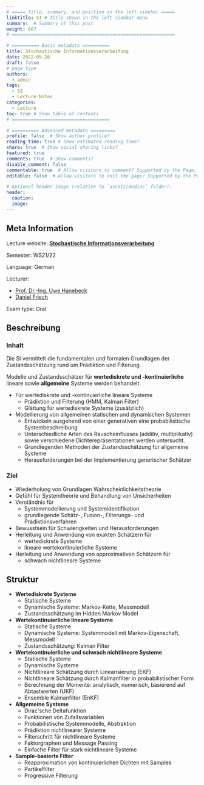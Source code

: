 ```yaml
---
# ===== Title, summary, and position in the left sidebar =====
linktitle: SI # Title shown in the left sidebar menu
summary:  # Summary of this post
weight: 607
# ============================================================

# ========== Basic metadata ==========
title: Stochastische Informationsverarbeitung
date: 2022-05-26
draft: false
# page type
authors:
  - admin
tags:
  - SI
  - Lecture Notes
categories:
  - Lecture
toc: true # Show table of contents
# ====================================

# ========== Advanced metadata =========
profile: false  # Show author profile?
reading_time: true # Show estimated reading time?
share: true  # Show social sharing links?
featured: true
comments: true  # Show comments?
disable_comment: false
commentable: true  # Allow visitors to comment? Supported by the Page, Post, and Book content types.
editable: false  # Allow visitors to edit the page? Supported by the Page, Post, and Book content types.

# Optional header image (relative to `assets/media/` folder).
header:
  caption: 
  image:  
---
```


## Meta Information

Lecture website: [**Stochastische Informationsverarbeitung**](https://isas.iar.kit.edu/de/LehreWS2122_SI.php)

Semester: WS21/22

Language: German

Lecturer:

- [Prof. Dr.-Ing. Uwe Hanebeck](https://isas.iar.kit.edu/de/Mitarbeiter_Hanebeck.php) 
- [Daniel Frisch](https://isas.iar.kit.edu/de/Mitarbeiter_Frisch.php)

Exam type: Oral

## Beschreibung

### Inhalt

Die SI vermittelt die fundamentalen und formalen Grundlagen der Zustandsschätzung rund um Prädiktion und Filterung.

Modelle und Zustandsschätzer für **wertediskrete und -kontinuierliche** lineare sowie **allgemeine** Systeme werden behandelt

- Für wertediskrete und -kontinuierliche lineare Systeme
  -  Prädiktion und Filterung (HMM, Kalman Filter)
  - Glättung für wertediskrete Systeme (zusätzlich)
- Modellierung von allgemeinen statischen und dynamischen Systemen
  - Entwickeln ausgehend von einer generativen eine probabilistische Systembeschreibung
  - Unterschiedliche Arten des Rauscheinflusses (additiv, multiplikativ) sowie verschiedene Dichterepräsentationen werden untersucht.
  - Grundlegenden Methoden der Zustandsschätzung für allgemeine Systeme
  - Herausforderungen bei der Implementierung generischer Schätzer



### Ziel

- Wiederholung von Grundlagen Wahrscheinlichkeitstheorie
- Gefühl für Systemtheorie und Behandlung von Unsicherheiten
- Verständnis für
  - Systemmodellierung und Systemidentifikation
  - grundlegende Schätz-, Fusion-, Filterungs- und Prädiktionsverfahren
- Bewusstsein für Schwierigkeiten und Herausforderungen
- Herleitung und Anwendung von exakten Schätzern für
  - wertediskrete Systeme
  -  lineare wertekontinuierliche Systeme
- Herleitung und Anwendung von approximativen Schätzern für
  - schwach nichtlineare Systeme

## Struktur

- **Wertediskrete Systeme**
  - Statische Systeme
  - Dynamische Systeme: Markov-Kette, Messmodell
  - Zustandsschätzung im Hidden Markov Model
- **Wertekontinuierliche lineare Systeme**
  - Statische Systeme
  - Dynamische Systeme: Systemmodell mit Markov-Eigenschaft, Messmodell 
  - Zustandsschätzung: Kalman Filter
- **Wertekontinuierliche und schwach nichtlineare Systeme**
  - Statische Systeme
  - Dynamische Systeme
  - Nichtlineare Schätzung durch Linearisierung (EKF)
  - Nichtlineare Schätzung durch Kalmanfilter in probabilistischer Form
  - Berechnung der Momente: analytisch, numerisch, basierend auf Abtastwerten (UKF) 
  - Ensemble Kalmanfilter (EnKF)
- **Allgemeine Systeme**
  - Dirac'sche Deltafunktion
  - Funktionen von Zufallsvariablen
  - Probabilistische Systemmodelle, Abstraktion
  - Prädiktion nichtlinearer Systeme
  - Filterschritt für nichtlineare Systeme
  - Faktorgraphen und Message Passing
  - Einfache Filter für stark nichtlineare Systeme
- **Sample-basierte Filter**
  - Reapproximation von kontinuierlichen Dichten mit Samples
  - Partikelfilter
  - Progressive Filterung